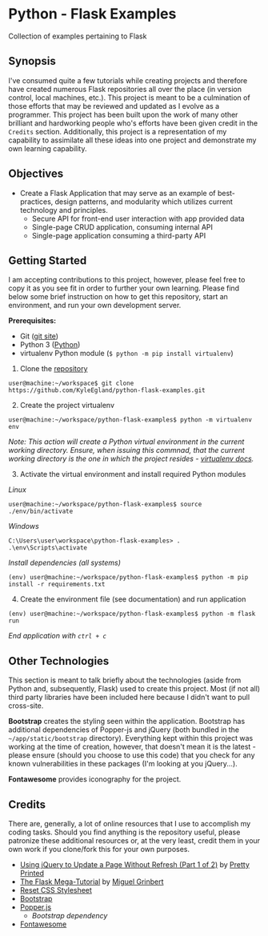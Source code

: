 # Python - Flask Examples
Collection of examples pertaining to Flask

## Synopsis
I've consumed quite a few tutorials while creating projects and therefore have created numerous Flask repositories all over the place (in version control, local machines, etc.). This project is meant to be a culmination of those efforts that may be reviewed and updated as I evolve as a programmer. This project has been built upon the work of many other brilliant and hardworking people who's efforts have been given credit in the `Credits` section. Additionally, this project is a representation of my capability to assimilate all these ideas into one project and demonstrate my own learning capability.

## Objectives

* Create a Flask Application that may serve as an example of best-practices, design patterns, and modularity which utilizes current technology and principles.
    * Secure API for front-end user interaction with app provided data
    * Single-page CRUD application, consuming internal API
    * Single-page application consuming a third-party API

## Getting Started
I am accepting contributions to this project, however, please feel free to copy it as you see fit in order to further your own learning.  Please find below some brief instruction on how to get this repository, start an environment, and run your own development server.

__Prerequisites:__
* Git ([git site](https://git-scm.com/))
* Python 3 ([Python](https://www.python.org/))
* virtualenv Python module (`$ python -m pip install virtualenv`)

1. Clone the [repository](https://github.com/KyleEgland/python-flask-examples.git)

`user@machine:~/workspace$ git clone https://github.com/KyleEgland/python-flask-examples.git`

2. Create the project virtualenv

`user@machine:~/workspace/python-flask-examples$ python -m virtualenv env`

_Note: This action will create a Python virtual environment in the current working directory. Ensure, when issuing this commnad, that the current working directory is the one in which the project resides - [virtualenv docs](https://virtualenv.pypa.io/en/latest/)._

3. Activate the virtual environment and install required Python modules

_Linux_

`user@machine:~/workspace/python-flask-examples$ source ./env/bin/activate`

_Windows_

`C:\Users\user\workspace\python-flask-examples> . .\env\Scripts\activate`

_Install dependencies (all systems)_

`(env) user@machine:~/workspace/python-flask-examples$ python -m pip install -r requirements.txt`

4. Create the environment file (see documentation) and run application

`(env) user@machine:~/workspace/python-flask-examples$ python -m flask run`

_End application with `ctrl + c`_

## Other Technologies
This section is meant to talk briefly about the technologies (aside from Python and, subsequently, Flask) used to create this project.  Most (if not all) third party libraries have been included here because I didn't want to pull cross-site.

__Bootstrap__ creates the styling seen within the application.  Bootstrap has additional dependencies of Popper-js and jQuery (both bundled in the `~/app/static/bootstrap` directory). Everything kept within this project was working at the time of creation, however, that doesn't mean it is the latest - please ensure (should you choose to use this code) that you check for any known vulnerabilities in these packages (I'm looking at you jQuery...).

__Fontawesome__ provides iconography for the project.

## Credits
There are, generally, a lot of online resources that I use to accomplish my coding tasks.  Should you find anything is the repository useful, please patronize these additional resources or, at the very least, credit them in your own work if you clone/fork this for your own purposes.

* [Using jQuery to Update a Page Without Refresh (Part 1 of 2)](https://youtu.be/Kcka5WBMktw) by [Pretty Printed](https://prettyprinted.com/)
* [The Flask Mega-Tutorial](https://blog.miguelgrinberg.com/post/the-flask-mega-tutorial-part-i-hello-world) by [Miguel Grinbert](https://blog.miguelgrinberg.com/index)
* [Reset CSS Stylesheet](http://html5doctor.com/html-5-reset-stylesheet/)
* [Bootstrap](https://getbootstrap.com/docs/4.4/getting-started/download/)
* [Popper.js](https://popper.js.org/)
    * _Bootstrap dependency_
* [Fontawesome](https://fontawesome.com/)
